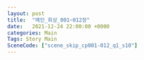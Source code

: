 ```yaml
---
layout: post
title:  "메인_회상_001~012장"
date:   2021-12-24 22:00:00 +0000
categories: Main
Tags: Story Main
SceneCode: ["scene_skip_cp001-012_q1_s10"]
---
```

